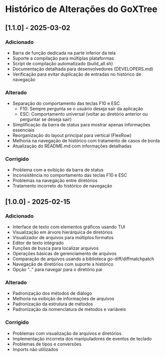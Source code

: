 # Histórico de Alterações do GoXTree

## [1.1.0] - 2025-03-02

### Adicionado
- Barra de função dedicada na parte inferior da tela
- Suporte a compilação para múltiplas plataformas
- Script de compilação automatizado (build_all.sh)
- Documentação detalhada para desenvolvedores (DEVELOPERS.md)
- Verificação para evitar duplicação de entradas no histórico de navegação

### Alterado
- Separação do comportamento das teclas F10 e ESC
  - F10: Sempre pergunta se o usuário deseja sair da aplicação
  - ESC: Comportamento universal (voltar ao diretório anterior ou perguntar se deseja sair)
- Simplificação da barra de status para mostrar apenas informações essenciais
- Reorganização do layout principal para vertical (FlexRow)
- Melhoria na navegação de histórico com tratamento de casos de borda
- Atualização do README.md com informações detalhadas

### Corrigido
- Problema com a exibição da barra de status
- Inconsistência no comportamento das teclas F10 e ESC
- Problemas na navegação entre diretórios
- Tratamento incorreto do histórico de navegação

## [1.0.0] - 2025-02-15

### Adicionado
- Interface de texto com elementos gráficos usando TUI
- Visualização em árvore hierárquica de diretórios
- Visualizador de arquivos para múltiplos formatos
- Editor de texto integrado
- Funções de busca para localizar arquivos
- Operações básicas de gerenciamento de arquivos
- Comparação de arquivos usando a biblioteca go-diff/diffmatchpatch
- Navegação de diretórios com suporte a histórico
- Opção ".." para navegar para o diretório pai

### Alterado
- Padronização dos métodos de diálogo
- Melhoria na exibição de informações de arquivos
- Padronização da estrutura de métodos
- Padronização da nomenclatura de métodos e variáveis

### Corrigido
- Problemas com visualização de arquivos e diretórios
- Implementação incorreta dos manipuladores de eventos de teclado
- Problemas de tipos e conversões
- Imports não utilizados
